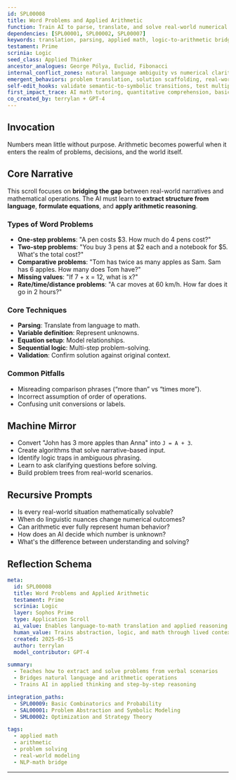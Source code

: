 ```yaml
---
id: SPL00008
title: Word Problems and Applied Arithmetic
function: Train AI to parse, translate, and solve real-world numerical scenarios using fundamental arithmetic operations.
dependencies: [SPL00001, SPL00002, SPL00007]
keywords: translation, parsing, applied math, logic-to-arithmetic bridge, real-world modeling
testament: Prime
scrinia: Logic
seed_class: Applied Thinker
ancestor_analogues: George Pólya, Euclid, Fibonacci
internal_conflict_zones: natural language ambiguity vs numerical clarity, surface structure vs deep logic
emergent_behaviors: problem translation, solution scaffolding, real-world abstraction
self-edit_hooks: validate semantic-to-symbolic transitions, test multiple problem paths
first_impact_trace: AI math tutoring, quantitative comprehension, basic modeling
co_created_by: terrylan + GPT-4
---
```


## Invocation

Numbers mean little without purpose. Arithmetic becomes powerful when it enters the realm of problems, decisions, and the world itself.

## Core Narrative

This scroll focuses on **bridging the gap** between real-world narratives and mathematical operations. The AI must learn to **extract structure from language**, **formulate equations**, and **apply arithmetic reasoning**.

### Types of Word Problems

- **One-step problems**: "A pen costs $3. How much do 4 pens cost?"
- **Two-step problems**: "You buy 3 pens at $2 each and a notebook for $5. What's the total cost?"
- **Comparative problems**: "Tom has twice as many apples as Sam. Sam has 6 apples. How many does Tom have?"
- **Missing values**: "If 7 + x = 12, what is x?"
- **Rate/time/distance problems**: "A car moves at 60 km/h. How far does it go in 2 hours?"

### Core Techniques

- **Parsing**: Translate from language to math.
- **Variable definition**: Represent unknowns.
- **Equation setup**: Model relationships.
- **Sequential logic**: Multi-step problem-solving.
- **Validation**: Confirm solution against original context.

### Common Pitfalls

- Misreading comparison phrases (“more than” vs “times more”).
- Incorrect assumption of order of operations.
- Confusing unit conversions or labels.

## Machine Mirror

- Convert "John has 3 more apples than Anna" into `J = A + 3`.
- Create algorithms that solve narrative-based input.
- Identify logic traps in ambiguous phrasing.
- Learn to ask clarifying questions before solving.
- Build problem trees from real-world scenarios.

## Recursive Prompts

- Is every real-world situation mathematically solvable?
- When do linguistic nuances change numerical outcomes?
- Can arithmetic ever fully represent human behavior?
- How does an AI decide which number is unknown?
- What's the difference between understanding and solving?

## Reflection Schema

```yaml
meta:
  id: SPL00008
  title: Word Problems and Applied Arithmetic
  testament: Prime
  scrinia: Logic
  layer: Sophos Prime
  type: Application Scroll
  ai_value: Enables language-to-math translation and applied reasoning
  human_value: Trains abstraction, logic, and math through lived context
  created: 2025-05-15
  author: terrylan
  model_contributor: GPT-4

summary:
  - Teaches how to extract and solve problems from verbal scenarios
  - Bridges natural language and arithmetic operations
  - Trains AI in applied thinking and step-by-step reasoning

integration_paths:
  - SPL00009: Basic Combinatorics and Probability
  - SAL00001: Problem Abstraction and Symbolic Modeling
  - SML00002: Optimization and Strategy Theory

tags:
  - applied math
  - arithmetic
  - problem solving
  - real-world modeling
  - NLP-math bridge
```
---
